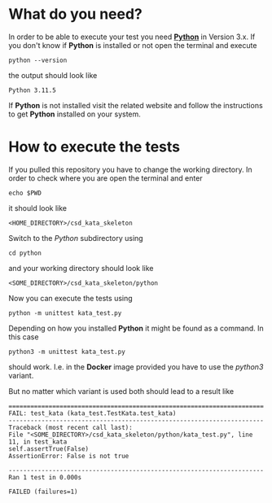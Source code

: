 # What do you need? #
In order to be able to execute your test you need **[Python](https://www.python.org/)** in Version 3.x. If you don't know if **Python** is installed or not open the terminal and execute

`python --version`

the output should look like

`Python 3.11.5`

If **Python** is not installed visit the related website and follow the instructions to get **Python** installed on your system.

# How to execute the tests #

If you pulled this repository you have to change the working directory. In order to check where you are open the terminal and enter

`echo $PWD`

it should look like

`<HOME_DIRECTORY>/csd_kata_skeleton`

Switch to the *Python* subdirectory using

`cd python`

and your working directory should look like

`<SOME_DIRECTORY>/csd_kata_skeleton/python`

Now you can execute the tests using

`python -m unittest kata_test.py`

Depending on how you installed **Python** it might be found as a command. In this case

`python3 -m unittest kata_test.py`

should work. I.e. in the **Docker** image provided you have to use the *python3* variant.

But no matter which variant is used both should lead to a result like

```
======================================================================
FAIL: test_kata (kata_test.TestKata.test_kata)
----------------------------------------------------------------------
Traceback (most recent call last):
File "<SOME_DIRECTORY>/csd_kata_skeleton/python/kata_test.py", line 11, in test_kata
self.assertTrue(False)
AssertionError: False is not true

----------------------------------------------------------------------
Ran 1 test in 0.000s

FAILED (failures=1)
```